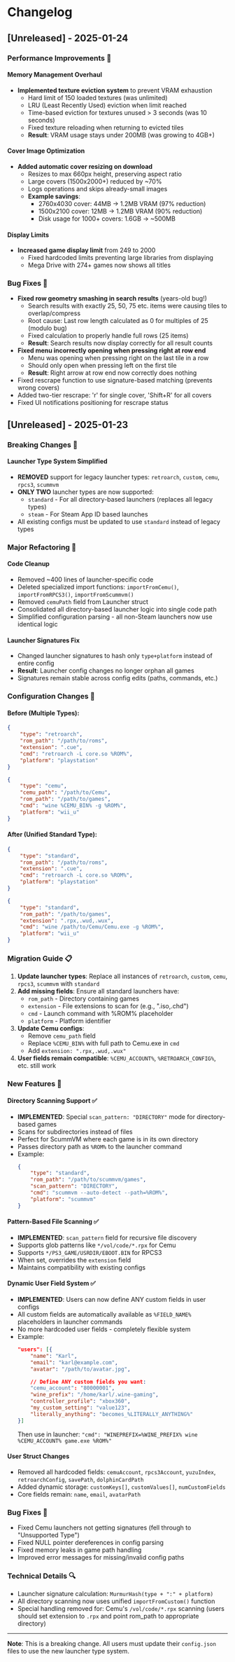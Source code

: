 # Changelog

## [Unreleased] - 2025-01-24

### Performance Improvements 🚀

#### Memory Management Overhaul
- **Implemented texture eviction system** to prevent VRAM exhaustion
  - Hard limit of 150 loaded textures (was unlimited)
  - LRU (Least Recently Used) eviction when limit reached
  - Time-based eviction for textures unused > 3 seconds (was 10 seconds)
  - Fixed texture reloading when returning to evicted tiles
  - **Result**: VRAM usage stays under 200MB (was growing to 4GB+)

#### Cover Image Optimization
- **Added automatic cover resizing on download**
  - Resizes to max 660px height, preserving aspect ratio
  - Large covers (1500x2000+) reduced by ~70%
  - Logs operations and skips already-small images
  - **Example savings**:
    - 2760x4030 cover: 44MB → 1.2MB VRAM (97% reduction)
    - 1500x2100 cover: 12MB → 1.2MB VRAM (90% reduction)
    - Disk usage for 1000+ covers: 1.6GB → ~500MB

#### Display Limits
- **Increased game display limit** from 249 to 2000
  - Fixed hardcoded limits preventing large libraries from displaying
  - Mega Drive with 274+ games now shows all titles

### Bug Fixes 🐛
- **Fixed row geometry smashing in search results** (years-old bug!)
  - Search results with exactly 25, 50, 75 etc. items were causing tiles to overlap/compress
  - Root cause: Last row length calculated as 0 for multiples of 25 (modulo bug)
  - Fixed calculation to properly handle full rows (25 items)
  - **Result**: Search results now display correctly for all result counts
- **Fixed menu incorrectly opening when pressing right at row end**
  - Menu was opening when pressing right on the last tile in a row
  - Should only open when pressing left on the first tile
  - **Result**: Right arrow at row end now correctly does nothing
- Fixed rescrape function to use signature-based matching (prevents wrong covers)
- Added two-tier rescrape: 'r' for single cover, 'Shift+R' for all covers
- Fixed UI notifications positioning for rescrape status

## [Unreleased] - 2025-01-23

### Breaking Changes 🚨

#### Launcher Type System Simplified
- **REMOVED** support for legacy launcher types: `retroarch`, `custom`, `cemu`, `rpcs3`, `scummvm`
- **ONLY TWO** launcher types are now supported:
  - `standard` - For all directory-based launchers (replaces all legacy types)
  - `steam` - For Steam App ID based launches
- All existing configs must be updated to use `standard` instead of legacy types

### Major Refactoring 🔧

#### Code Cleanup
- Removed ~400 lines of launcher-specific code
- Deleted specialized import functions: `importFromCemu()`, `importFromRPCS3()`, `importFromScummvm()`
- Removed `cemuPath` field from Launcher struct
- Consolidated all directory-based launcher logic into single code path
- Simplified configuration parsing - all non-Steam launchers now use identical logic

#### Launcher Signatures Fix
- Changed launcher signatures to hash only `type+platform` instead of entire config
- **Result**: Launcher config changes no longer orphan all games
- Signatures remain stable across config edits (paths, commands, etc.)

### Configuration Changes 📝

#### Before (Multiple Types):
```json
{
    "type": "retroarch",
    "rom_path": "/path/to/roms",
    "extension": ".cue",
    "cmd": "retroarch -L core.so %ROM%",
    "platform": "playstation"
}
```

```json
{
    "type": "cemu",
    "cemu_path": "/path/to/Cemu",
    "rom_path": "/path/to/games",
    "cmd": "wine %CEMU_BIN% -g %ROM%",
    "platform": "wii_u"
}
```

#### After (Unified Standard Type):
```json
{
    "type": "standard",
    "rom_path": "/path/to/roms",
    "extension": ".cue",
    "cmd": "retroarch -L core.so %ROM%",
    "platform": "playstation"
}
```

```json
{
    "type": "standard",
    "rom_path": "/path/to/games",
    "extension": ".rpx,.wud,.wux",
    "cmd": "wine /path/to/Cemu/Cemu.exe -g %ROM%",
    "platform": "wii_u"
}
```

### Migration Guide 📋

1. **Update launcher types**: Replace all instances of `retroarch`, `custom`, `cemu`, `rpcs3`, `scummvm` with `standard`
2. **Add missing fields**: Ensure all standard launchers have:
   - `rom_path` - Directory containing games
   - `extension` - File extensions to scan for (e.g., ".iso,.chd")
   - `cmd` - Launch command with %ROM% placeholder
   - `platform` - Platform identifier
3. **Update Cemu configs**:
   - Remove `cemu_path` field
   - Replace `%CEMU_BIN%` with full path to Cemu.exe in `cmd`
   - Add `extension: ".rpx,.wud,.wux"`
4. **User fields remain compatible**: `%CEMU_ACCOUNT%`, `%RETROARCH_CONFIG%`, etc. still work

### New Features 🚀

#### Directory Scanning Support ✅
- **IMPLEMENTED**: Special `scan_pattern: "DIRECTORY"` mode for directory-based games
- Scans for subdirectories instead of files
- Perfect for ScummVM where each game is in its own directory
- Passes directory path as `%ROM%` to the launcher command
- Example:
  ```json
  {
      "type": "standard",
      "rom_path": "/path/to/scummvm/games",
      "scan_pattern": "DIRECTORY",
      "cmd": "scummvm --auto-detect --path=%ROM%",
      "platform": "scummvm"
  }
  ```

#### Pattern-Based File Scanning ✅
- **IMPLEMENTED**: `scan_pattern` field for recursive file discovery
- Supports glob patterns like `*/vol/code/*.rpx` for Cemu
- Supports `*/PS3_GAME/USRDIR/EBOOT.BIN` for RPCS3
- When set, overrides the `extension` field
- Maintains compatibility with existing configs

#### Dynamic User Field System ✅
- **IMPLEMENTED**: Users can now define ANY custom fields in user configs
- All custom fields are automatically available as `%FIELD_NAME%` placeholders in launcher commands
- No more hardcoded user fields - completely flexible system
- Example:
  ```json
  "users": [{
      "name": "Karl",
      "email": "karl@example.com",
      "avatar": "/path/to/avatar.jpg",

      // Define ANY custom fields you want:
      "cemu_account": "80000001",
      "wine_prefix": "/home/karl/.wine-gaming",
      "controller_profile": "xbox360",
      "my_custom_setting": "value123",
      "literally_anything": "becomes_%LITERALLY_ANYTHING%"
  }]
  ```
  Then use in launcher: `"cmd": "WINEPREFIX=%WINE_PREFIX% wine %CEMU_ACCOUNT% game.exe %ROM%"`

#### User Struct Changes
- Removed all hardcoded fields: `cemuAccount`, `rpcs3Account`, `yuzuIndex`, `retroarchConfig`, `savePath`, `dolphinCardPath`
- Added dynamic storage: `customKeys[]`, `customValues[]`, `numCustomFields`
- Core fields remain: `name`, `email`, `avatarPath`

### Bug Fixes 🐛

- Fixed Cemu launchers not getting signatures (fell through to "Unsupported Type")
- Fixed NULL pointer dereferences in config parsing
- Fixed memory leaks in game path handling
- Improved error messages for missing/invalid config paths

### Technical Details 🔍

- Launcher signature calculation: `MurmurHash(type + ":" + platform)`
- All directory scanning now uses unified `importFromCustom()` function
- Special handling removed for: Cemu's `/vol/code/*.rpx` scanning (users should set extension to `.rpx` and point rom_path to appropriate directory)

---

**Note**: This is a breaking change. All users must update their `config.json` files to use the new launcher type system.